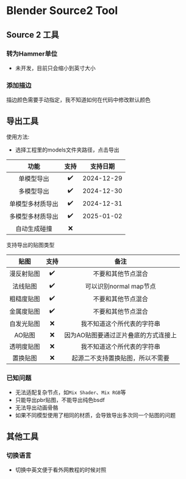 # Blender Source2 Tool
## Source 2 工具
### 转为Hammer单位
- 未开发，目前只会缩小到英寸大小
### 添加描边
描边颜色需要手动指定，我不知道如何在代码中修改默认颜色
## 导出工具
使用方法:
- 选择工程里的models文件夹路径，点击导出

|    功能    | 支持 |    支持日期    |
|:--------:|:--:|:----------:|
|  单模型导出   | ✔️ | 2024-12-29 |
|  多模型导出   | ✔️ | 2024-12-30 |
| 单模型多材质导出 | ✔️ | 2024-12-31 |
| 多模型多材质导出 | ✔️ | 2025-01-02 |
|  自动生成碰撞  | ❌  |            |

支持导出的贴图类型

|  贴图   | 支持 |         备注          |
|:-----:|:--:|:-------------------:|
| 漫反射贴图 | ✔️ |      不要和其他节点混合      |
| 法线贴图  | ✔️ |  可以识别normal map节点   |
| 粗糙度贴图 | ✔️ |      不要和其他节点混合      |
| 金属度贴图 | ✔️ |      不要和其他节点混合      |
| 自发光贴图 | ❌  |    我不知道这个所代表的字符串    |
| AO贴图  | ❌  | 因为AO贴图要通过正片叠底的方式连接上 |
| 透明度贴图 | ❌  |    我不知道这个所代表的字符串    |
| 置换贴图  | ❌  |  起源二不支持置换贴图，所以不需要   |

### 已知问题
- 无法适配复杂节点，如`Mix Shader`、`Mix RGB`等
- 只能导出pbr贴图，不能导出纯色bsdf
- 无法导出动画骨骼
- 如果不同模型使用了相同的材质，会导致导出多次同一个贴图的问题
## 其他工具
### 切换语言
- 切换中英文便于看外网教程的时候对照

